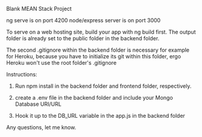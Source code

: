 Blank MEAN Stack Project

ng serve is on port 4200
node/express server is on port 3000

To serve on a web hosting site, build your app with ng build first. The output folder is already set to the public folder in the backend folder.

The second .gitignore within the backend folder is necessary for example for Heroku, because you have to initialize its git within this folder, ergo
Heroku won't use the root folder's .gitignore

Instructions:

1. Run npm install in the backend folder and frontend folder, respectively.

2. create a .env file in the backend folder and include your Mongo Database URI/URL

3. Hook it up to the DB_URL variable in the app.js in the backend folder

Any questions, let me know.
